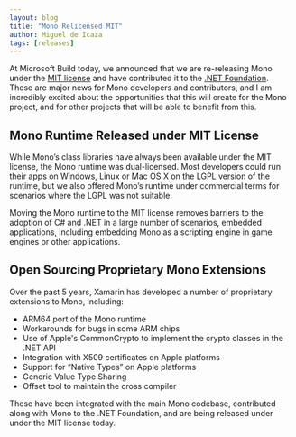```yaml
---
layout: blog
title: "Mono Relicensed MIT"
author: Miguel de Icaza
tags: [releases]
---
```


At Microsoft Build today, we announced that we are re-releasing Mono under the [MIT license](https://opensource.org/licenses/mit-license.html) and have contributed it to the [.NET Foundation](http://www.dotnetfoundation.org/).  These are major news for Mono developers and contributors, and I am incredibly excited about the opportunities that this will create for the Mono project, and for other projects that will be able to benefit from this.  

## Mono Runtime Released under MIT License

While Mono’s class libraries have always been available under the MIT license, the Mono runtime was dual-licensed.  Most developers could run their apps on Windows, Linux or Mac OS X on the LGPL version of the runtime, but we also offered Mono’s runtime under commercial terms for scenarios where the LGPL was not suitable.

Moving the Mono runtime to the MIT license removes barriers to the adoption of C# and .NET in a large number of scenarios, embedded applications, including embedding Mono as a scripting engine in game engines or other applications.

## Open Sourcing Proprietary Mono Extensions

Over the past 5 years, Xamarin has developed a number of proprietary extensions to Mono, including:
 
- ARM64 port of the Mono runtime
- Workarounds for bugs in some ARM chips
- Use of Apple's CommonCrypto to implement the crypto classes in the .NET API
- Integration with X509 certificates on Apple platforms
- Support for “Native Types” on Apple platforms
- Generic Value Type Sharing
- Offset tool to maintain the cross compiler

These have been integrated with the main Mono codebase, contributed along with Mono to the .NET Foundation, and are being released under under the MIT license today.
